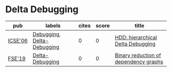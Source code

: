 # Delta Debugging

|pub|labels|cites|score|title|
|---|------|-----|-----|-----|
|[ICSE'06](https://dblp.org/db/conf/icse/icse2006.html)|[Debugging](Debugging.md), [Delta-Debugging](Delta-Debugging.md)|0|0|[HDD: hierarchical Delta Debugging](https://scholar.google.com/scholar?q=HDD%3A+hierarchical+Delta+Debugging)|
|[FSE'19](https://dblp.org/db/conf/sigsoft/fse2019.html)|[Delta-Debugging](Delta-Debugging.md)|0|0|[Binary reduction of dependency graphs](https://scholar.google.com/scholar?q=Binary+reduction+of+dependency+graphs)|
